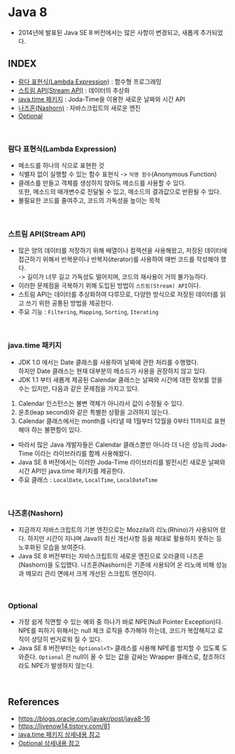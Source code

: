 # Java 8
- 2014년에 발표된 Java SE 8 버전에서는 많은 사항이 변경되고, 새롭게 추가되었다.

## INDEX
- [람다 표현식(Lambda Expression)](#람다-표현식lambda-expression) : 함수형 프로그래밍
- [스트림 API(Stream API)](#스트림-apistream-api) : 데이터의 추상화
- [java.time 패키지](#javatime-패키지) : Joda-Time을 이용한 새로운 날짜와 시간 API
- [나즈혼(Nashorn)](#나즈혼nashorn) : 자바스크립트의 새로운 엔진
- [Optional](#optional)
<br/>

### 람다 표현식(Lambda Expression)
- 메소드를 하나의 식으로 표현한 것
- 식별자 없이 실행할 수 있는 함수 표현식 -> `익명 함수`(Anonymous Function)
- 클래스를 만들고 객체를 생성하지 않아도 메소드를 사용할 수 있다.  
또한, 메소드의 매개변수로 전달될 수 있고, 메소드의 결과값으로 반환될 수 있다.
- 불필요한 코드를 줄여주고, 코드의 가독성을 높이는 목적
<br/>

### 스트림 API(Stream API)
- 많은 양의 데이터를 저장하기 위해 배열이나 컬렉션을 사용해왔고, 저장된 데이터에 접근하기 위해서 반복문이나 반복자(iterator)를 사용하여 매번 코드를 작성해야 했다.  
-> 길이가 너무 길고 가독성도 떨어지며, 코드의 재사용이 거의 불가능하다.
- 이러한 문제점을 극복하기 위해 도입된 방법이 `스트림(Stream) API`이다.
- 스트림 API는 데이터를 추상화하여 다루므로, 다양한 방식으로 저장된 데이터를 읽고 쓰기 위한 공통된 방법을 제공한다.
- 주요 기능 : `Filtering`, `Mapping`, `Sorting`, `Iterating`
<br/>

### java.time 패키지
- JDK 1.0 에서는 Date 클래스를 사용하여 날짜에 관한 처리를 수행했다.  
하지만 Date 클래스는 현재 대부분의 메소드가 사용을 권장하지 않고 있다.
- JDK 1.1 부터 새롭게 제공된 Calendar 클래스는 날짜와 시간에 대한 정보를 얻을 수는 있지만, 다음과 같은 문제점을 가지고 있다.
1. Calendar 인스턴스는 불변 객체가 아니라서 값이 수정될 수 있다.
2. 윤초(leap second)와 같은 특별한 상황을 고려하지 않는다.
3. Calendar 클래스에서는 month를 나타낼 때 1월부터 12월을 0부터 11까지로 표현해야 하는 불편함이 있다.
- 따라서 많은 Java 개발자들은 Calendar 클래스뿐만 아니라 더 나은 성능의 Joda-Time 이라는 라이브러리를 함께 사용해왔다.
- Java SE 8 버전에서는 이러한 Joda-Time 라이브러리를 발전시킨 새로운 날짜와 시간 API인 java.time 패키지를 제공한다.
- 주요 클래스 : `LocalDate`, `LocalTime`, `LocalDateTime`
<br/>

### 나즈혼(Nashorn)
- 지금까지 자바스크립트의 기본 엔진으로는 Mozzila의 리노(Rhino)가 사용되어 왔다. 하지만 시간이 지나며 Java의 최신 개선사항 등을 제대로 활용하지 못하는 등 노후화된 모습을 보여준다.
- Java SE 8 버전부터는 자바스크립트의 새로운 엔진으로 오라클의 나즈혼(Nashorn)을 도입했다. 나즈혼(Nashorn)은 기존에 사용되어 온 리노에 비해 성능과 메모리 관리 면에서 크게 개선된 스크립트 엔진이다.
<br/>

### Optional
- 가장 쉽게 직면할 수 있는 예외 중 하나가 바로 NPE(Null Pointer Exception)다. NPE를 피하기 위해서는 null 체크 로직을 추가해야 하는데, 코드가 복잡해지고 로직이 상당히 번거로워 질 수 있다.
- Java SE 8 버전부터는 `Optional<T>` 클래스를 사용해 NPE를 방지할 수 있도록 도와준다. `Optional` 은 null이 올 수 있는 값을 감싸는 Wrapper 클래스로, 참조하더라도 NPE가 발생하지 않는다.
<br/>

## References
- https://blogs.oracle.com/javakr/post/java8-16
- https://livenow14.tistory.com/81
- [java.time 패키지 상세내용 참고](http://blog.eomdev.com/java/2016/04/01/%EC%9E%90%EB%B0%948%EC%9D%98-java.time-%ED%8C%A8%ED%82%A4%EC%A7%80.html)
- [Optional 상세내용 참고](https://mangkyu.tistory.com/70)
